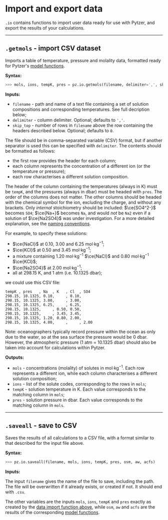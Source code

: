 <script type="text/x-mathjax-config">
MathJax.Hub.Config({tex2jax: {inlineMath: [['$','$'], ['\\(','\\)']]}});
MathJax.Ajax.config.path["mhchem"] =
  "https://cdnjs.cloudflare.com/ajax/libs/mathjax-mhchem/3.3.2";
MathJax.Hub.Config({TeX: {extensions: ["[mhchem]/mhchem.js"]}});
</script><script src='https://cdnjs.cloudflare.com/ajax/libs/mathjax/2.7.5/MathJax.js?config=TeX-MML-AM_CHTML' async></script>

# Import and export data

`.io` contains functions to import user data ready for use with Pytzer, and export the results of your calculations.

<hr />

## `.getmols` - import CSV dataset

Imports a table of temperature, pressure and molality data, formatted ready for Pytzer's [model functions](../model).

**Syntax:**

```python
>>> mols, ions, tempK, pres = pz.io.getmols(filename, delimiter=',', skip_top=0)
```

**Inputs:**

  * `filename` - path and name of a text file containing a set of solution compositions and corresponding temperatures. See full decription below;
  * `delimiter` - column delimiter. Optional; defaults to `','`.
  * `skip_top` - number of rows in `filename` above the row containing the headers described below. Optional; defaults to `0`.


The file should be in comma-separated variable (CSV) format, but if another separator is used this can be specified with `delimiter`. The contents should be formatted as follows:

  * the first row provides the header for each column;
  * each column represents the concentration of a different ion (or the temperature or pressure);
  * each row characterises a different solution composition.

The header of the column containing the temperatures (always in K) must be `tempK`, and the pressures (always in dbar) must be headed with `pres`. The order of the columns does not matter. The other columns should be headed with the chemical symbol for the ion, excluding the charge, and without any brackets. Only *internal* stoichiometry should be included: $\ce{SO4^2-}$ becomes `SO4`; $\ce{Na+}$ becomes `Na`, and would *not* be `Na2` even if a solution of $\ce{Na2SO4}$ was under investigation. For a more detailed explanation, see the [naming conventions](../../name-conventions).

For example, to specify these solutions:

  * $\ce{NaCl}$ at 0.10, 3.00 and 6.25 mol·kg<sup>−1</sup>;
  * $\ce{KCl}$ at 0.50 and 3.45 mol·kg<sup>−1</sup>;
  * a mixture containing 1.20 mol·kg<sup>−1</sup> $\ce{NaCl}$ and 0.80 mol·kg<sup>−1</sup> $\ce{KCl}$;
  * $\ce{Na2SO4}$ at 2.00 mol·kg<sup>−1</sup>;
  * all at 298.15 K, and 1 atm (i.e. 10.1325 dbar);

we could use this CSV file:

```text
tempK , pres   , Na  , K   , Cl  , SO4
298.15, 10.1325, 0.10,     , 0.10,
298.15, 10.1325, 3.00,     , 3.00,
298.15, 10.1325, 6.25,     , 6.25,
298.15, 10.1325,     , 0.50, 0.50,
298.15, 10.1325,     , 3.45, 3.45,
298.15, 10.1325, 1.20, 0.80, 2.00,
298.15, 10.1325, 4.00,     ,     , 2.00
```

Note: oceanographers typically record pressure within the ocean as only due to the water, so at the sea surface the pressure would be 0 dbar. However, the atmospheric pressure (1 atm = 10.1325 dbar) should also be taken into account for calculations within Pytzer.

**Outputs:**

  * `mols` - concentrations (molality) of solutes in mol·kg<sup>−1</sup>. Each row represents a different ion, while each column characterises a different solution composition;
  * `ions` - list of the solute codes, corresponding to the rows in <code>mols</code>;
  * `tempK` - solution temperature in K. Each value corresponds to the matching column in <code>mols</code>;
  * `pres` - solution pressure in dbar. Each value corresponds to the matching column in <code>mols</code>.

<hr />

## `.saveall` - save to CSV

Saves the results of all calculations to a CSV file, with a format similar to that described for the input file above.

**Syntax:**

```python
>>> pz.io.saveall(filename, mols, ions, tempK, pres, osm, aw, acfs)
```

**Inputs:**

The input `filename` gives the name of the file to save, including the path. The file will be overwritten if it already exists, or created if not. It should end with `.csv`.

The other variables are the inputs `mols`, `ions`, `tempK` and `pres` exactly as created by the [data import function above](#getmols-import-csv-dataset), while `osm`, `aw` and `acfs` are the results of the corresponding [model functions](../model).
